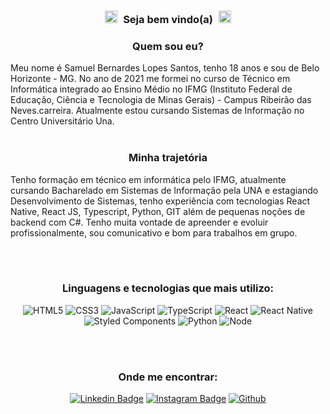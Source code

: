 <h3 align="center">
  <img src="https://camo.githubusercontent.com/e8e7b06ecf583bc040eb60e44eb5b8e0ecc5421320a92929ce21522dbc34c891/68747470733a2f2f6d656469612e67697068792e636f6d2f6d656469612f6876524a434c467a6361737252346961377a2f67697068792e676966" width="30px" 
  style="
  width: 20px;
  height: 20px;
  margin-right: 5px;
  ">
  <strong>Seja bem vindo(a)</strong>
  <img src="https://camo.githubusercontent.com/e8e7b06ecf583bc040eb60e44eb5b8e0ecc5421320a92929ce21522dbc34c891/68747470733a2f2f6d656469612e67697068792e636f6d2f6d656469612f6876524a434c467a6361737252346961377a2f67697068792e676966" width="30px" 
  style="
  width: 20px;
  height: 20px;
  margin-left: 5px;
  ">
</h3>

<div>
  <h3 align="center"><strong>Quem sou eu?</strong></h3>
  Meu nome é Samuel Bernardes Lopes Santos, tenho 18 anos e sou de Belo Horizonte - MG.
  No ano de 2021 me formei no curso de Técnico em Informática integrado ao Ensino Médio no IFMG (Instituto Federal de Educação, Ciência e Tecnologia de Minas Gerais) - Campus Ribeirão das Neves.carreira. Atualmente estou cursando Sistemas de Informação no Centro Universitário Una.
</div>

</br>

<div>
  <h3 align="center"><strong>Minha trajetória </strong></h3>
  <p>Tenho formação em técnico em informática pelo IFMG, atualmente cursando Bacharelado em Sistemas de Informação pela UNA e estagiando Desenvolvimento de Sistemas, tenho experiência com tecnologias React Native, React JS, Typescript, Python, GIT além de pequenas noções de backend com C#. 
Tenho muita vontade de apreender e evoluir profissionalmente, sou comunicativo e bom para trabalhos em grupo.</p></br>
</div>
</br>

<div>
  <h3 align="center"><strong>Linguagens e tecnologias que mais utilizo: </strong></h3>
  <div align="center">

  ![HTML5](https://img.shields.io/badge/html%205-grey?style=for-the-badge&logo=html5&logoColor=white&labelColor=7159c1)
  ![CSS3](https://img.shields.io/badge/css%203-grey?style=for-the-badge&logo=css3&logoColor=white&labelColor=7159c1)
  ![JavaScript](https://img.shields.io/badge/-JavaScript-grey?style=for-the-badge&logo=javascript&logoColor=white&labelColor=7159c1)
  ![TypeScript](https://img.shields.io/badge/typescript-grey?style=for-the-badge&logo=typescript&logoColor=white&labelColor=7159c1)
  ![React](https://img.shields.io/badge/react-grey?style=for-the-badge&logo=react&logoColor=white&labelColor=7159c1)
  ![React Native](https://img.shields.io/badge/react%20native-grey?style=for-the-badge&logo=react&logoColor=white&labelColor=7159c1)
  ![Styled Components](https://img.shields.io/badge/styled%20components-grey?style=for-the-badge&logo=styled-components&logoColor=white&labelColor=7159c1)
  ![Python](https://img.shields.io/badge/-Python-grey?style=for-the-badge&logo=python&logoColor=white&labelColor=7159c1)
  ![Node](https://img.shields.io/badge/-node-grey?style=for-the-badge&logo=node.js&logoColor=white&labelColor=7159c1)
  </br></br>
  </div>
<div>

</br>

<div>
  <h3 align="center"><strong>Onde me encontrar: </strong></h3>
  <div align="center">

  [![Linkedin Badge](https://img.shields.io/badge/-LinkedIn-7159c1?style=flat-square&logo=Linkedin&logoColor=white&link=https://www.linkedin.com/in/samuel-bernardes-lopes-santos-3940a8225/)](https://www.linkedin.com/in/samuel-bernardes-lopes-santos-3940a8225/)
  [![Instagram Badge](https://img.shields.io/badge/-Instagram-7159c1?style=flat-square&labelColor=7159c1&logo=instagram&logoColor=white&link=https://www.instagram.com/samuca_bernades/)](https://www.instagram.com/samuca_bernades/)
  [![Github](https://img.shields.io/badge/-Github-7159c1?style=flat-square&labelColor=7159c1&logo=github&logoColor=white&link=https://github.com/S-Pinky)](https://github.com/S-Pinky)
  </div>
<div>
